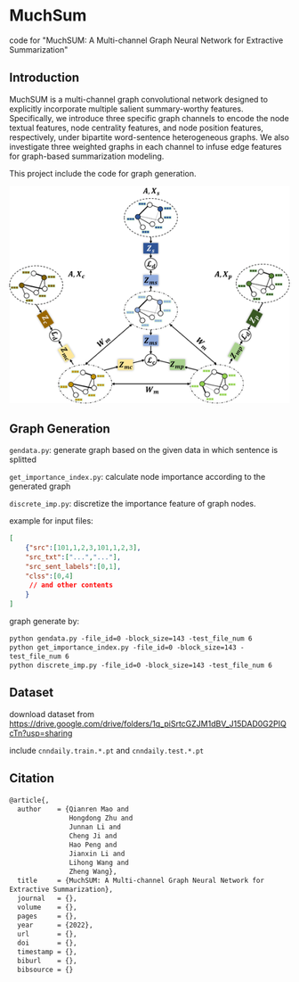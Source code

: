 # MuchSum

code for "MuchSUM: A Multi-channel Graph Neural Network for Extractive Summarization"

## Introduction

 MuchSUM is a multi-channel graph convolutional network designed to explicitly incorporate multiple salient summary-worthy features. Specifically,
we introduce three specific graph channels to encode the node textual features, node centrality features, and node position features, respectively, under bipartite word-sentence heterogeneous graphs. We also investigate three weighted graphs in each channel to infuse edge features for graph-based summarization modeling.

This project include the code for graph generation. 

![image](Figures/model.png)

## Graph Generation

`gendata.py`: generate graph based on the given data in which sentence is splitted

`get_importance_index.py`: calculate node importance according to the generated graph

`discrete_imp.py`:  discretize the importance feature of graph nodes.

example for input files:

```json
[
    {"src":[101,1,2,3,101,1,2,3],
    "src_txt":["...","..."],
    "src_sent_labels":[0,1],
    "clss":[0,4]
     // and other contents
    }
]
```

graph generate by:

```
python gendata.py -file_id=0 -block_size=143 -test_file_num 6
python get_importance_index.py -file_id=0 -block_size=143 -test_file_num 6
python discrete_imp.py -file_id=0 -block_size=143 -test_file_num 6
```



## Dataset

download dataset from https://drive.google.com/drive/folders/1q_piSrtcGZJM1dBV_J15DAD0G2PIQcTn?usp=sharing

include `cnndaily.train.*.pt` and `cnndaily.test.*.pt`

## Citation

```
@article{,
  author    = {Qianren Mao and
               Hongdong Zhu and
               Junnan Li and
               Cheng Ji and
               Hao Peng and
               Jianxin Li and
               Lihong Wang and
               Zheng Wang},
  title     = {MuchSUM: A Multi-channel Graph Neural Network for Extractive Summarization},
  journal   = {},
  volume    = {},
  pages     = {},
  year      = {2022},
  url       = {},
  doi       = {},
  timestamp = {},
  biburl    = {},
  bibsource = {}
```

